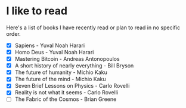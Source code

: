 # I like to read

Here's a list of books I have recently read or plan to read in no specific order.

- [x] Sapiens - Yuval Noah Harari
- [x] Homo Deus - Yuval Noah Harari
- [x] Mastering Bitcoin - Andreas Antonopoulos
- [x] A short history of nearly everything - Bill Bryson
- [x] The future of humanity - Michio Kaku
- [x] The future of the mind - Michio Kaku
- [x] Seven Brief Lessons on Physics - Carlo Rovelli
- [x] Reality is not what it seems - Carlo Rovelli
- [ ] The Fabric of the Cosmos - Brian Greene